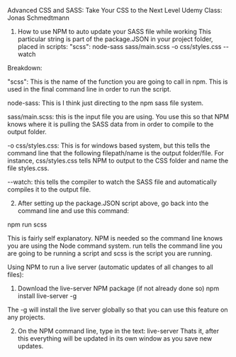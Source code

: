 Advanced CSS and SASS: Take Your CSS to the Next Level
Udemy Class: Jonas Schmedtmann

1. How to use NPM to auto update your SASS file while working This particular string is part of the package.JSON in your project folder, placed in scripts:
"scss": node-sass sass/main.scss -o css/styles.css --watch

Breakdown:

"scss": This is the name of the function you are going to call in npm. This is used in the final command line in order to run the script.

node-sass: This is I think just directing to the npm sass file system.

sass/main.scss: this is the input file you are using. You use this so that NPM knows where it is pulling the SASS data from in order to compile to the output folder.

-o css/styles.css: This is for windows based system, but this tells the command line that the following filepath/name is the output folder/file. For instance, css/styles.css tells NPM to output to the CSS folder and name the file styles.css.

--watch: this tells the compiler to watch the SASS file and automatically compiles it to the output file.

2. After setting up the package.JSON script above, go back into the command line and use this command:

npm run scss

This is fairly self explanatory. NPM is needed so the command line knows you are using the Node command system. run tells the command line you are going to be running a script and scss is the script you are running.


Using NPM to run a live server (automatic updates of all changes to all files):
1. Download the live-server NPM package (if not already done so)
npm install live-server -g

The -g will install the live server globally so that you can use this feature on any projects.

2. On the NPM command line, type in the text: live-server
Thats it, after this everything will be updated in its own window as you save new updates.
